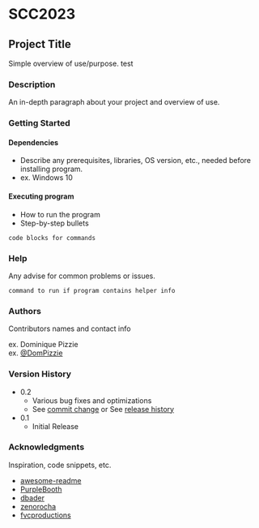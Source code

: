 # SCC2023
## Project Title

Simple overview of use/purpose. test

### Description

An in-depth paragraph about your project and overview of use.

### Getting Started

#### Dependencies

* Describe any prerequisites, libraries, OS version, etc., needed before installing program.
* ex. Windows 10

#### Executing program

* How to run the program
* Step-by-step bullets
```
code blocks for commands
```

### Help

Any advise for common problems or issues.
```
command to run if program contains helper info
```

### Authors

Contributors names and contact info

ex. Dominique Pizzie  
ex. [@DomPizzie](https://twitter.com/dompizzie)

### Version History

* 0.2
    * Various bug fixes and optimizations
    * See [commit change]() or See [release history]()
* 0.1
    * Initial Release


### Acknowledgments

Inspiration, code snippets, etc.
* [awesome-readme](https://github.com/matiassingers/awesome-readme)
* [PurpleBooth](https://gist.github.com/PurpleBooth/109311bb0361f32d87a2)
* [dbader](https://github.com/dbader/readme-template)
* [zenorocha](https://gist.github.com/zenorocha/4526327)
* [fvcproductions](https://gist.github.com/fvcproductions/1bfc2d4aecb01a834b46)
